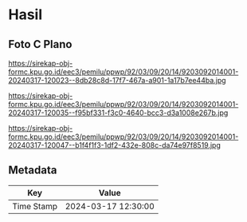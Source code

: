 # Hasil

## Foto C Plano

https://sirekap-obj-formc.kpu.go.id/eec3/pemilu/ppwp/92/03/09/20/14/9203092014001-20240317-120023--8db28c8d-17f7-467a-a901-1a17b7ee44ba.jpg

https://sirekap-obj-formc.kpu.go.id/eec3/pemilu/ppwp/92/03/09/20/14/9203092014001-20240317-120035--f95bf331-f3c0-4640-bcc3-d3a1008e267b.jpg

https://sirekap-obj-formc.kpu.go.id/eec3/pemilu/ppwp/92/03/09/20/14/9203092014001-20240317-120047--b1f4f1f3-1df2-432e-808c-da74e97f8519.jpg


## Metadata

| Key        | Value               |
| ---------- | ------------------- |
| Time Stamp | 2024-03-17 12:30:00 |



